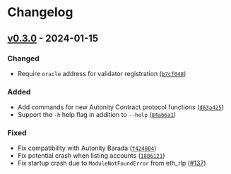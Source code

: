 # Changelog

## [v0.3.0] - 2024-01-15

### Changed

- Require `oracle` address for validator registration
  ([`b7cf048`](https://github.com/autonity/aut/commit/b7cf048))

### Added

- Add commands for new Autonity Contract protocol functions
  ([`d63a425`](https://github.com/autonity/aut/commit/d63a425))
- Support the `-h` help flag in addition to `--help`
  ([`84ab6a1`](https://github.com/autonity/aut/commit/84ab6a1))

### Fixed

- Fix compatibility with Autonity Barada
  ([`f424804`](https://github.com/autonity/aut/commit/f424804))
- Fix potential crash when listing accounts
  ([`1886121`](https://github.com/autonity/aut/commit/1886121))
- Fix startup crash due to `ModuleNotFoundError` from eth_rlp
  ([#137](https://github.com/autonity/aut/issues/137))

[v0.3.0]: https://github.com/autonity/aut/releases/tag/v0.3.0
